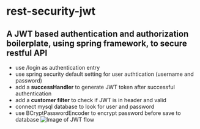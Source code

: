 # rest-security-jwt
## A JWT based authentication and authorization boilerplate, using spring framework, to secure restful API
* use /login as authentication entry
* use spring security default setting for user authtication (username and password)
* add a **successHandler** to generate JWT token after successful authentication
* add a **customer filter** to check if JWT is in header and valid
* connect mysql database to look for user and password
* use BCryptPasswordEncoder to encrypt password before save to database
![Image of JWT flow](https://cdn.auth0.com/content/jwt/jwt-diagram.png)
